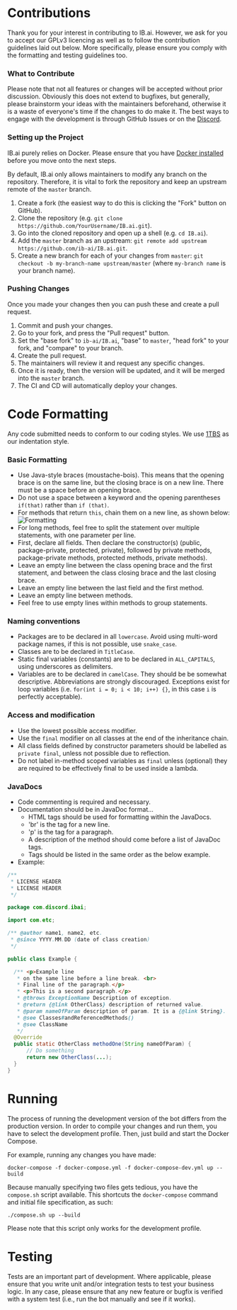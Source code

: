 # Contributions

Thank you for your interest in contributing to IB.ai. 
However, we ask for you to accept our GPLv3 licencing as well as to follow the contribution guidelines laid out below.
More specifically, please ensure you comply with the formatting and testing guidelines too.

### What to Contribute

Please note that not all features or changes will be accepted without prior discussion.
Obviously this does not extend to bugfixes, but generally, please brainstorm your ideas with the maintainers beforehand, otherwise it is a waste of everyone's time if the changes to do make it.
The best ways to engage with the development is through GitHub Issues or on the [Discord](https://discord.gg/ibo).

### Setting up the Project

IB.ai purely relies on Docker.
Please ensure that you have [Docker installed](https://docs.docker.com/get-docker/) before you move onto the next steps.

By default, IB.ai only allows maintainers to modify any branch on the repository.
Therefore, it is vital to fork the repository and keep an upstream remote of the `master` branch.
1. Create a fork (the easiest way to do this is clicking the "Fork" button on GitHub).
2. Clone the repository (e.g. `git clone https://github.com/YourUsername/IB.ai.git`).
3. Go into the cloned repository and open up a shell (e.g. `cd IB.ai`).
4. Add the `master` branch as an upstream: `git remote add upstream https://github.com/ib-ai/IB.ai.git`.
5. Create a new branch for each of your changes from `master`: `git checkout -b my-branch-name upstream/master` (where `my-branch name` is your branch name).

### Pushing Changes

Once you made your changes then you can push these and create a pull request.
1. Commit and push your changes.
2. Go to your fork, and press the "Pull request" button.
3. Set the "base fork" to `ib-ai/IB.ai`, "base" to `master`, "head fork" to your fork, and "compare" to your branch.
4. Create the pull request.
5. The maintainers will review it and request any specific changes.
6. Once it is ready, then the version will be updated, and it will be merged into the `master` branch.
7. The CI and CD will automatically deploy your changes.

# Code Formatting

Any code submitted needs to conform to our coding styles.
We use [1TBS](https://en.wikipedia.org/wiki/Indentation_style#Variant:_1TBS_(OTBS)) as our indentation style.

### Basic Formatting

* Use Java-style braces (moustache-bois).
This means that the opening brace is on the same line, but the closing brace is on a new line.
There must be a space before an opening brace.
* Do not use a space between a keyword and the opening parentheses `if(that)` rather than `if (that)`.
* For methods that return `this`, chain them on a new line, as shown below:
![Formatting](https://i.imgur.com/7mMjSNI.png)
* For long methods, feel free to split the statement over multiple statements, with one parameter per line.
* First, declare all fields.
Then declare the constructor(s) (public, package-private, protected, private), followed by private methods, package-private methods, protected methods, private methods).
* Leave an empty line between the class opening brace and the first statement, and between the class closing brace and the last closing brace.
* Leave an empty line between the last field and the first method.
* Leave an empty line between methods.
* Feel free to use empty lines within methods to group statements.

### Naming conventions

* Packages are to be declared in all `lowercase`. Avoid using multi-word package names, if this is not possible, use `snake_case`.
* Classes are to be declared in `TitleCase`.
* Static final variables (constants) are to be declared in `ALL_CAPITALS`, using underscores as delimiters.
* Variables are to be declared in `camelCase`. They should be be somewhat descriptive. Abbreviations are strongly discouraged.
Exceptions exist for loop variables (i.e. `for(int i = 0; i < 10; i++) {}`, in this case `i` is perfectly acceptable).

### Access and modification

* Use the lowest possible access modifier.
* Use the `final` modifier on all classes at the end of the inheritance chain.
* All class fields defined by constructor parameters should be labelled as `private final`, unless not possible due to reflection.
* Do not label in-method scoped variables as `final` unless (optional) they are required to be effectively final to be used inside a lambda.

### JavaDocs

 * Code commenting is required and necessary.
 * Documentation should be in JavaDoc format...
   * HTML tags should be used for formatting within the JavaDocs.
   * 'br' is the tag for a new line.
   * 'p' is the tag for a paragraph.
   * A description of the method should come before a list of JavaDoc tags.
   * Tags should be listed in the same order as the below example.
 * Example:

```java
/**
 * LICENSE HEADER
 * LICENSE HEADER
 */

package com.discord.ibai;

import com.etc;

/** @author name1, name2, etc.
 * @since YYYY.MM.DD (date of class creation)
 */

public class Example {

  /** <p>Example line
   * on the same line before a line break. <br>
   * Final line of the paragraph.</p>
   * <p>This is a second paragraph.</p>
   * @throws ExceptionName Description of exception.
   * @return {@link OtherClass} description of returned value.
   * @param nameOfParam description of param. It is a {@link String}.
   * @see Classes#andReferencedMethods()
   * @see ClassName
   */
  @Override
  public static OtherClass methodOne(String nameOfParam) {
      // Do something
      return new OtherClass(...);
  }
}
```

# Running

The process of running the development version of the bot differs from the production version.
In order to compile your changes and run them, you have to select the development profile.
Then, just build and start the Docker Compose.

For example, running any changes you have made:
```shell
docker-compose -f docker-compose.yml -f docker-compose-dev.yml up --build
```

Because manually specifying two files gets tedious, you have the `compose.sh` script available.
This shortcuts the `docker-compose` command and initial file specification, as such:

```shell
./compose.sh up --build
```

Please note that this script only works for the development profile.

# Testing

Tests are an important part of development.
Where applicable, please ensure that you write unit and/or integration tests to test your business logic.
In any case, please ensure that any new feature or bugfix is verified with a system test (i.e., run the bot manually and see if it works).